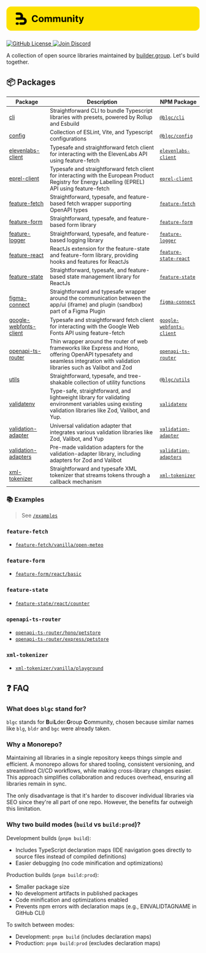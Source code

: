 <h1 align="center">
    <img src="./.github/assets/banner.svg" alt="builder.group (blgc) banner">
</h1>

<p align="left">
    <a href="https://github.com/builder-group/monorepo/blob/develop/LICENSE">
        <img src="https://img.shields.io/github/license/builder-group/monorepo.svg?label=license&style=flat&colorA=293140&colorB=FDE200" alt="GitHub License"/>
    </a>
    <a href="https://discord.gg/w4xE3bSjhQ">
        <img src="https://img.shields.io/discord/795291052897992724.svg?label=&logo=discord&logoColor=000000&color=293140&labelColor=FDE200" alt="Join Discord"/>
    </a>
</p>

A collection of open source libraries maintained by [builder.group](https://builder.group). Let's build together.

## 📦 Packages

| Package                                                                                                          | Description                                                                                                                                                                    | NPM Package                                                                      |
| ---------------------------------------------------------------------------------------------------------------- | ------------------------------------------------------------------------------------------------------------------------------------------------------------------------------ | -------------------------------------------------------------------------------- |
| [cli](https://github.com/builder-group/monorepo/blob/develop/packages/cli)                                       | Straightforward CLI to bundle Typescript libraries with presets, powered by Rollup and Esbuild                                                                                 | [`@blgc/cli`](https://www.npmjs.com/package/@blgc/cli)                           |
| [config](https://github.com/builder-group/monorepo/blob/develop/packages/config)                                 | Collection of ESLint, Vite, and Typescript configurations                                                                                                                      | [`@blgc/config`](https://www.npmjs.com/package/@blgc/config)                     |
| [elevenlabs-client](https://github.com/builder-group/monorepo/blob/develop/packages/elevenlabs-client)           | Typesafe and straightforward fetch client for interacting with the ElevenLabs API using feature-fetch                                                                          | [`elevenlabs-client`](https://www.npmjs.com/package/elevenlabs-client)           |
| [eprel-client](https://github.com/builder-group/monorepo/blob/develop/packages/eprel-client)                     | Typesafe and straightforward fetch client for interacting with the European Product Registry for Energy Labelling (EPREL) API using feature-fetch                              | [`eprel-client`](https://www.npmjs.com/package/eprel-client)                     |
| [feature-fetch](https://github.com/builder-group/monorepo/blob/develop/packages/feature-fetch)                   | Straightforward, typesafe, and feature-based fetch wrapper supporting OpenAPI types                                                                                            | [`feature-fetch`](https://www.npmjs.com/package/feature-fetch)                   |
| [feature-form](https://github.com/builder-group/monorepo/blob/develop/packages/feature-form)                     | Straightforward, typesafe, and feature-based form library                                                                                                                      | [`feature-form`](https://www.npmjs.com/package/feature-form)                     |
| [feature-logger](https://github.com/builder-group/monorepo/blob/develop/packages/feature-logger)                 | Straightforward, typesafe, and feature-based logging library                                                                                                                   | [`feature-logger`](https://www.npmjs.com/package/feature-logger)                 |
| [feature-react](https://github.com/builder-group/monorepo/blob/develop/packages/feature-react)                   | ReactJs extension for the feature-state and feature-form library, providing hooks and features for ReactJs                                                                     | [`feature-state-react`](https://www.npmjs.com/package/feature-state-react)       |
| [feature-state](https://github.com/builder-group/monorepo/blob/develop/packages/feature-state)                   | Straightforward, typesafe, and feature-based state management library for ReactJs                                                                                              | [`feature-state`](https://www.npmjs.com/package/feature-state)                   |
| [figma-connect](https://github.com/builder-group/monorepo/blob/develop/packages/figma-connect)                   | Straightforward and typesafe wrapper around the communication between the app/ui (iframe) and plugin (sandbox) part of a Figma Plugin                                          | [`figma-connect`](https://www.npmjs.com/package/figma-connect)                   |
| [google-webfonts-client](https://github.com/builder-group/monorepo/blob/develop/packages/google-webfonts-client) | Typesafe and straightforward fetch client for interacting with the Google Web Fonts API using feature-fetch                                                                    | [`google-webfonts-client`](https://www.npmjs.com/package/google-webfonts-client) |
| [openapi-ts-router](https://github.com/builder-group/monorepo/blob/develop/packages/openapi-ts-router)                 | Thin wrapper around the router of web frameworks like Express and Hono, offering OpenAPI typesafety and seamless integration with validation libraries such as Valibot and Zod | [`openapi-ts-router`](https://www.npmjs.com/package/openapi-ts-router)     |
| [utils](https://github.com/builder-group/monorepo/blob/develop/packages/utils)                                   | Straightforward, typesafe, and tree-shakable collection of utility functions                                                                                                   | [`@blgc/utils`](https://www.npmjs.com/package/@blgc/utils)                       |
| [validatenv](https://github.com/builder-group/monorepo/blob/develop/packages/validatenv)                         | Type-safe, straightforward, and lightweight library for validating environment variables using existing validation libraries like Zod, Valibot, and Yup.                       | [`validatenv`](https://www.npmjs.com/package/validatenv)                         |
| [validation-adapter](https://github.com/builder-group/monorepo/blob/develop/packages/validation-adapter)         | Universal validation adapter that integrates various validation libraries like Zod, Valibot, and Yup                                                                           | [`validation-adapter`](https://www.npmjs.com/package/validation-adapter)         |
| [validation-adapters](https://github.com/builder-group/monorepo/blob/develop/packages/validation-adapters)       | Pre-made validation adapters for the validation-adapter library, including adapters for Zod and Valibot                                                                        | [`validation-adapters`](https://www.npmjs.com/package/validation-adapters)       |
| [xml-tokenizer](https://github.com/builder-group/monorepo/blob/develop/packages/xml-tokenizer)                   | Straightforward and typesafe XML tokenizer that streams tokens through a callback mechanism                                                                                    | [`xml-tokenizer`](https://www.npmjs.com/package/xml-tokenizer)                   |

### 📚 Examples

> See [`/examples`](https://github.com/builder-group/monorepo/tree/develop/examples)

### `feature-fetch`

- [`feature-fetch/vanilla/open-meteo`](https://github.com/builder-group/monorepo/tree/develop/examples/feature-fetch/vanilla/open-meteo)

### `feature-form`

- [`feature-form/react/basic`](https://github.com/builder-group/monorepo/tree/develop/examples/feature-form/react/basic)

### `feature-state`

- [`feature-state/react/counter`](https://github.com/builder-group/monorepo/tree/develop/examples/feature-state/react/counter)

### `openapi-ts-router`

- [`openapi-ts-router/hono/petstore`](https://github.com/builder-group/monorepo/tree/develop/examples/openapi-ts-router/hono/petstore)
- [`openapi-ts-router/express/petstore`](https://github.com/builder-group/monorepo/tree/develop/examples/openapi-ts-router/express/petstore)

### `xml-tokenizer`

- [`xml-tokenizer/vanilla/playground`](https://github.com/builder-group/monorepo/tree/develop/examples/xml-tokenizer/vanilla/playground)

## ❓ FAQ

### What does `blgc` stand for?

`blgc` stands for **B**ui**L**der.**G**roup **C**ommunity, chosen because similar names like `blg`, `bldr` and `bgc` were already taken.

### Why a Monorepo?

Maintaining all libraries in a single repository keeps things simple and efficient. A monorepo allows for shared tooling, consistent versioning, and streamlined CI/CD workflows, while making cross-library changes easier. This approach simplifies collaboration and reduces overhead, ensuring all libraries remain in sync.

The only disadvantage is that it's harder to discover individual libraries via SEO since they're all part of one repo. However, the benefits far outweigh this limitation.

### Why two build modes (`build` vs `build:prod`)?

Development builds (`pnpm build`):

- Includes TypeScript declaration maps (IDE navigation goes directly to source files instead of compiled definitions)
- Easier debugging (no code minification and optimizations)

Production builds (`pnpm build:prod`):

- Smaller package size
- No development artifacts in published packages
- Code minification and optimizations enabled
- Prevents npm errors with declaration maps (e.g., EINVALIDTAGNAME in GitHub CLI)

To switch between modes:

- Development: `pnpm build` (includes declaration maps)
- Production: `pnpm build:prod` (excludes declaration maps)
